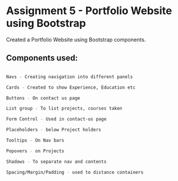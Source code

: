 # Assignment 5 - Portfolio Website using Bootstrap

Created a Portfolio Website using Bootstrap components.

## Components used:

```bash

Navs - Creating navigation into different panels

Cards - Created to show Experience, Education etc

Buttons - On contact us page

List group - To list projects, courses taken

Form Control - Used in contact-us page

Placeholders - below Project holders

Tooltips - On Nav bars

Popovers - on Projects

Shadows - To separate nav and contents

Spacing/Margin/Padding - used to distance containers
```
